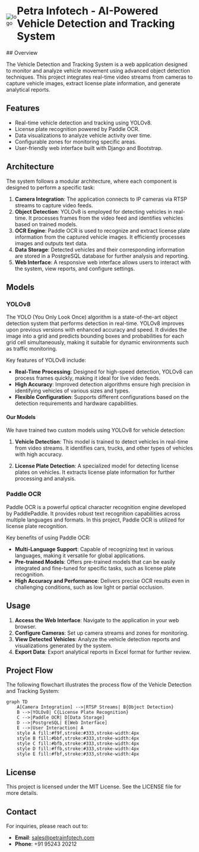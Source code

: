 <div style="display: flex; align-items: center;">
    <img src="https://github.com/user-attachments/assets/3f9cc2b8-307c-491f-bdb0-5d1755aa09f5" alt="logo">
    <h1>Petra Infotech - AI-Powered Vehicle Detection and Tracking System</h1>
</div>
## Overview

The Vehicle Detection and Tracking System is a web application designed to monitor and analyze vehicle movement using advanced object detection techniques. This project integrates real-time video streams from cameras to capture vehicle images, extract license plate information, and generate analytical reports.

## Features

- Real-time vehicle detection and tracking using YOLOv8.
- License plate recognition powered by Paddle OCR.
- Data visualizations to analyze vehicle activity over time.
- Configurable zones for monitoring specific areas.
- User-friendly web interface built with Django and Bootstrap.

## Architecture

The system follows a modular architecture, where each component is designed to perform a specific task:

1. **Camera Integration**: The application connects to IP cameras via RTSP streams to capture video feeds.
2. **Object Detection**: YOLOv8 is employed for detecting vehicles in real-time. It processes frames from the video feed and identifies vehicles based on trained models.
3. **OCR Engine**: Paddle OCR is used to recognize and extract license plate information from the captured vehicle images. It efficiently processes images and outputs text data.
4. **Data Storage**: Detected vehicles and their corresponding information are stored in a PostgreSQL database for further analysis and reporting.
5. **Web Interface**: A responsive web interface allows users to interact with the system, view reports, and configure settings.

## Models

### YOLOv8

The YOLO (You Only Look Once) algorithm is a state-of-the-art object detection system that performs detection in real-time. YOLOv8 improves upon previous versions with enhanced accuracy and speed. It divides the image into a grid and predicts bounding boxes and probabilities for each grid cell simultaneously, making it suitable for dynamic environments such as traffic monitoring.

Key features of YOLOv8 include:

- **Real-Time Processing**: Designed for high-speed detection, YOLOv8 can process frames quickly, making it ideal for live video feeds.
- **High Accuracy**: Improved detection algorithms ensure high precision in identifying vehicles of various sizes and types.
- **Flexible Configuration**: Supports different configurations based on the detection requirements and hardware capabilities.

#### Our Models

We have trained two custom models using YOLOv8 for vehicle detection:

1. **Vehicle Detection**: This model is trained to detect vehicles in real-time from video streams. It identifies cars, trucks, and other types of vehicles with high accuracy.

2. **License Plate Detection**: A specialized model for detecting license plates on vehicles. It extracts license plate information for further processing and analysis.


### Paddle OCR

Paddle OCR is a powerful optical character recognition engine developed by PaddlePaddle. It provides robust text recognition capabilities across multiple languages and formats. In this project, Paddle OCR is utilized for license plate recognition.

Key benefits of using Paddle OCR:

- **Multi-Language Support**: Capable of recognizing text in various languages, making it versatile for global applications.
- **Pre-trained Models**: Offers pre-trained models that can be easily integrated and fine-tuned for specific tasks, such as license plate recognition.
- **High Accuracy and Performance**: Delivers precise OCR results even in challenging conditions, such as low light or partial occlusion.

## Usage

1. **Access the Web Interface**: Navigate to the application in your web browser.
2. **Configure Cameras**: Set up camera streams and zones for monitoring.
3. **View Detected Vehicles**: Analyze the vehicle detection reports and visualizations generated by the system.
4. **Export Data**: Export analytical reports in Excel format for further review.

## Project Flow

The following flowchart illustrates the process flow of the Vehicle Detection and Tracking System:

```mermaid
graph TD
    A[Camera Integration] -->|RTSP Streams| B{Object Detection}
    B -->|YOLOv8| C{License Plate Recognition}
    C -->|Paddle OCR| D[Data Storage]
    D -->|PostgreSQL| E[Web Interface]
    E -->|User Interaction| A
    style A fill:#f9f,stroke:#333,stroke-width:4px
    style B fill:#bbf,stroke:#333,stroke-width:4px
    style C fill:#bfb,stroke:#333,stroke-width:4px
    style D fill:#ffb,stroke:#333,stroke-width:4px
    style E fill:#fbf,stroke:#333,stroke-width:4px
```

## License

This project is licensed under the MIT License. See the LICENSE file for more details.

## Contact

For inquiries, please reach out to:
- **Email**: sales@petrainfotech.com
- **Phone**: +91 95243 20212
